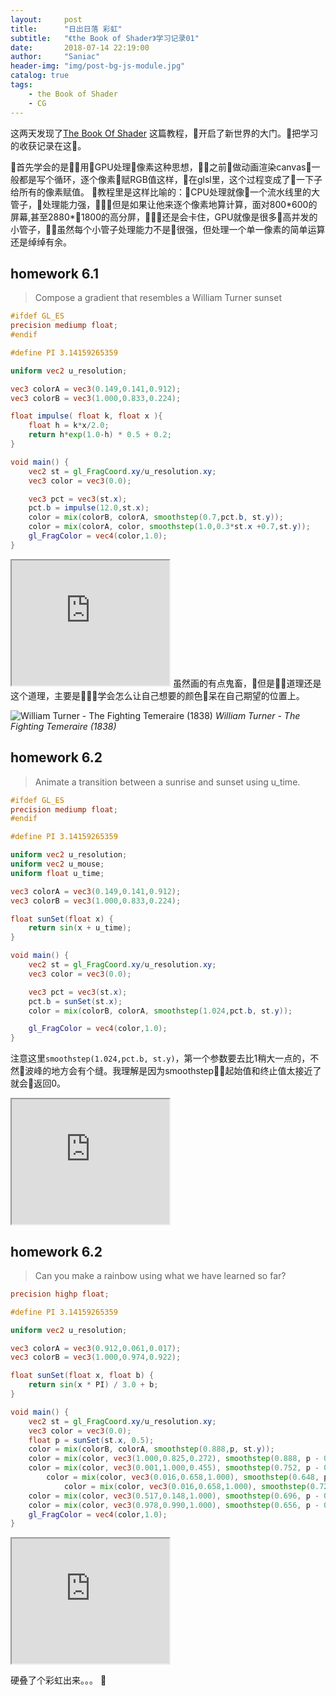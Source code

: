 ```yaml
---
layout:     post
title:      "日出日落 彩虹"
subtitle:   "《the Book of Shader》学习记录01"
date:       2018-07-14 22:19:00
author:     "Saniac"
header-img: "img/post-bg-js-module.jpg"
catalog: true
tags:
    - the Book of Shader
    - CG
---
```


这两天发现了[The Book Of Shader](https://thebookofshaders.com/) 这篇教程，开启了新世界的大门。把学习的收获记录在这。

首先学会的是用GPU处理像素这种思想，之前做动画渲染canvas一般都是写个循环，逐个像素赋RGB值这样，在glsl里，这个过程变成了一下子给所有的像素赋值。
教程里是这样比喻的：CPU处理就像一个流水线里的大管子，处理能力强，但是如果让他来逐个像素地算计算，面对800\*600的屏幕,甚至2880\*1800的高分屏，还是会卡住，GPU就像是很多高并发的小管子，虽然每个小管子处理能力不是很强，但处理一个单一像素的简单运算还是绰绰有余。

## homework 6.1
> Compose a gradient that resembles a William Turner sunset

```glsl
#ifdef GL_ES
precision mediump float;
#endif

#define PI 3.14159265359

uniform vec2 u_resolution;

vec3 colorA = vec3(0.149,0.141,0.912);
vec3 colorB = vec3(1.000,0.833,0.224);

float impulse( float k, float x ){
    float h = k*x/2.0;
    return h*exp(1.0-h) * 0.5 + 0.2;
}

void main() {
    vec2 st = gl_FragCoord.xy/u_resolution.xy;
    vec3 color = vec3(0.0);

    vec3 pct = vec3(st.x);
    pct.b = impulse(12.0,st.x);
    color = mix(colorB, colorA, smoothstep(0.7,pct.b, st.y));
	color = mix(colorA, color, smoothstep(1.0,0.3*st.x +0.7,st.y));
    gl_FragColor = vec4(color,1.0);
}
```
<iframe width="50%" height="200" src="https://player.thebookofshaders.com/?log=180714144030" scrolling="no" seamless></iframe>
虽然画的有点鬼畜，但是道理还是这个道理，主要是学会怎么让自己想要的颜色呆在自己期望的位置上。

![William Turner - The Fighting Temeraire (1838)](https://thebookofshaders.com/06/turner.jpg)
_William Turner - The Fighting Temeraire (1838)_

## homework 6.2

 > Animate a transition between a sunrise and sunset using u_time.

```glsl
#ifdef GL_ES
precision mediump float;
#endif

#define PI 3.14159265359

uniform vec2 u_resolution;
uniform vec2 u_mouse;
uniform float u_time;

vec3 colorA = vec3(0.149,0.141,0.912);
vec3 colorB = vec3(1.000,0.833,0.224);

float sunSet(float x) {
    return sin(x + u_time);
}

void main() {
    vec2 st = gl_FragCoord.xy/u_resolution.xy;
    vec3 color = vec3(0.0);

    vec3 pct = vec3(st.x);
    pct.b = sunSet(st.x);
    color = mix(colorB, colorA, smoothstep(1.024,pct.b, st.y));

    gl_FragColor = vec4(color,1.0);
}
```

注意这里```smoothstep(1.024,pct.b, st.y)```，第一个参数要去比1稍大一点的，不然波峰的地方会有个缝。我理解是因为smoothstep起始值和终止值太接近了就会返回0。

<iframe width="50%" height="200" src="http://player.thebookofshaders.com/?log=180716025957" scrolling="no" seamless></iframe>

## homework 6.2

>  Can you make a rainbow using what we have learned so far?

```glsl
precision highp float;

#define PI 3.14159265359

uniform vec2 u_resolution;

vec3 colorA = vec3(0.912,0.061,0.017);
vec3 colorB = vec3(1.000,0.974,0.922);

float sunSet(float x, float b) {
    return sin(x * PI) / 3.0 + b;
}

void main() {
    vec2 st = gl_FragCoord.xy/u_resolution.xy;
    vec3 color = vec3(0.0);
    float p = sunSet(st.x, 0.5);
    color = mix(colorB, colorA, smoothstep(0.888,p, st.y));
	color = mix(color, vec3(1.000,0.825,0.272), smoothstep(0.888, p - 0.086, st.y));
    color = mix(color, vec3(0.001,1.000,0.455), smoothstep(0.752, p - 0.220, st.y));
        color = mix(color, vec3(0.016,0.658,1.000), smoothstep(0.648, p - 0.428, st.y));
            color = mix(color, vec3(0.016,0.658,1.000), smoothstep(0.720, p - 0.292, st.y));
    color = mix(color, vec3(0.517,0.148,1.000), smoothstep(0.696, p - 0.244, st.y));
    color = mix(color, vec3(0.978,0.990,1.000), smoothstep(0.656, p - 0.356, st.y));
    gl_FragColor = vec4(color,1.0);
}
```
<iframe width="50%" height="200" src="http://player.thebookofshaders.com/?log=180716033409" scrolling="no" seamless></iframe>

硬叠了个彩虹出来。。。
